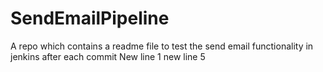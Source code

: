 # SendEmailPipeline
A repo which contains a readme file to test the send email functionality in jenkins after each commit
New line 1
new line 5
